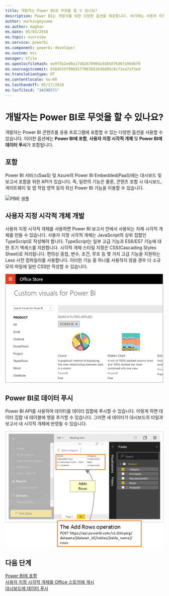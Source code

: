 ```yaml
---
title: 개발자는 Power BI로 무엇을 할 수 있나요?
description: Power BI는 개발자를 위한 다양한 옵션을 제공합니다. 여기에는 사용자 지정 시각적 개체에서 스트리밍 데이터 집합에 이르는 다양한 옵션이 포함됩니다.
author: markingmyname
ms.author: maghan
ms.date: 05/03/2018
ms.topic: overview
ms.service: powerbi
ms.component: powerbi-developer
ms.custom: mvc
manager: kfile
ms.openlocfilehash: ee9f5b2e89a1746267090da3485076d67a99d6f9
ms.sourcegitcommit: 638de55f996d177063561b36d95c8c71ea7af3ed
ms.translationtype: HT
ms.contentlocale: ko-KR
ms.lasthandoff: 05/17/2018
ms.locfileid: "34290571"
---
```

# <a name="what-can-developers-do-with-power-bi"></a>개발자는 Power BI로 무엇을 할 수 있나요?

개발자는 Power BI 콘텐츠를 응용 프로그램에 포함할 수 있는 다양한 옵션을 사용할 수 있습니다. 이러한 옵션에는 **Power BI에 포함**, **사용자 지정 시각적 개체** 및 **Power BI에 데이터 푸시**가 포함됩니다.

## <a name="embedding"></a>포함
Power BI 서비스(SaaS) 및 Azure의 Power BI Embedded(PaaS)에는 대시보드 및 보고서 포함을 위한 API가 있습니다. 즉, 일련의 기능은 물론, 콘텐츠 포함 시 대시보드, 게이트웨이 및 앱 작업 영역 등의 최신 Power BI 기능을 이용할 수 있습니다.

![PBIE 샘플](media/what-can-you-do/what-can-you-do-01.png)

## <a name="develop-custom-visuals"></a>사용자 지정 시각적 개체 개발
사용자 지정 시각적 개체를 사용하면 Power BI 보고서 안에서 사용되는 자체 시각적 개체를 만들 수 있습니다. 사용자 지정 시각적 개체는 JavaScript의 상위 집합인 TypeScript로 작성해야 합니다. TypeScript는 일부 고급 기능과 ES6/ES7 기능에 대한 초기 액세스를 지원합니다. 시각적 개체 스타일 지정은 CSS(Cascading Styles Sheet)로 처리됩니다. 편의상 중첩, 변수, 조건, 루프 등 몇 가지 고급 기능을 지원하는 Less 사전 컴파일러를 사용합니다. 이러한 기능 중 하나를 사용하지 않을 경우 더 소규모의 파일에 일반 CSS만 작성할 수 있습니다.

![CV 샘플](media/what-can-you-do/powerbi-custom-visual-store.png)

## <a name="push-data-into-power-bi"></a>Power BI로 데이터 푸시
Power BI API를 사용하여 데이터를 데이터 집합에 푸시할 수 있습니다. 이렇게 하면 데이터 집합 내 테이블에 행을 추가할 수 있습니다. 그러면 새 데이터가 대시보드의 타일과 보고서 내 시각적 개체에 반영될 수 있습니다.

![데이터 푸시 샘플](media/what-can-you-do/powerbi-push-data.png)

## <a name="next-steps"></a>다음 단계
[Power BI에 포함](embedding.md)  
[사용자 지정 시각적 개체를 Office 스토어에 게시](office-store.md)  
[대시보드에 데이터 푸시](walkthrough-push-data.md)
